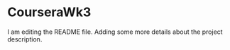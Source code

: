 # CourseraWk3
I am editing the README file. Adding some more details about the project description.
